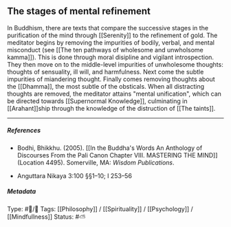 ## The stages of mental refinement  # 

In Buddhism, there are texts that compare the successive stages in the purification of the mind through [[Serenity]] to the refinement of gold. The meditator begins by removing the impurities of bodily, verbal, and mental misconduct (see [[The ten pathways of wholesome and unwholsome kamma]]). This is done through moral disipline and vigilant introspection. They then move on to the middle-level impurities of unwholesome thoughts: thoughts of sensuality, ill will, and harmfulness. Next come the subtle impurities of miandering thought. Finally comes removing thoughts about the [[Dhamma]], the most subtle of the obsticals. When all distracting thoughts are removed, the meditator attains "mental unification", which can be directed towards [[Supernormal Knowledge]], culminating in [[Arahant]]ship through the knowledge of the distruction of [[The taints]]. 

___

##### References

- Bodhi, Bhikkhu. (2005). [[In the Buddha's Words An Anthology of Discourses From the Pali Canon Chapter VIII. MASTERING THE MIND]] (Location 4495). Somerville, MA: _Wisdom Publications_.

- Anguttara Nikaya 3:100 §§1–10; I 253–56

##### Metadata
Type: #🔵/🔵 
Tags: [[Philosophy]] / [[Spirituality]] / [[Psychology]] / [[Mindfullness]]
Status: #⛅️ 